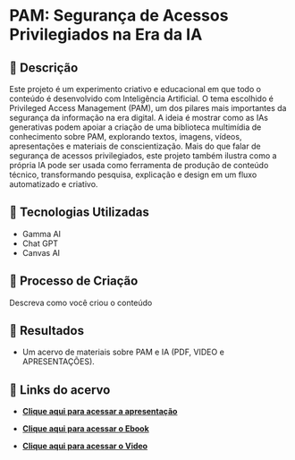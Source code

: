 # PAM: Segurança de Acessos Privilegiados na Era da IA

## 📒 Descrição
Este projeto é um experimento criativo e educacional em que todo o conteúdo é desenvolvido com Inteligência Artificial. O tema escolhido é Privileged Access Management (PAM), um dos pilares mais importantes da segurança da informação na era digital.
A ideia é mostrar como as IAs generativas podem apoiar a criação de uma biblioteca multimídia de conhecimento sobre PAM, explorando textos, imagens, vídeos, apresentações e materiais de conscientização.
Mais do que falar de segurança de acessos privilegiados, este projeto também ilustra como a própria IA pode ser usada como ferramenta de produção de conteúdo técnico, transformando pesquisa, explicação e design em um fluxo automatizado e criativo.

## 🤖 Tecnologias Utilizadas
- Gamma AI
- Chat GPT
- Canvas AI
  
## 🧐 Processo de Criação
Descreva como você criou o conteúdo

## 🚀 Resultados
- Um acervo de materiais sobre PAM e IA (PDF, VIDEO e APRESENTAÇÕES).

## 🔗 Links do acervo

- [**Clique aqui para acessar a apresentação**](https://github.com/caio9correa/PAM-IA/blob/fbee9a028d23e17fd786c3101a88415b4636d47f/Acervo/Apresenta%C3%A7%C3%A3o%20-%20PAM%20na%20era%20da%20IA.md)

- [**Clique aqui para acessar o Ebook**](https://github.com/caio9correa/PAM-IA/blob/8390467569b0eba845d1debfcdcf2bd21b483547/Acervo/Ebook%20-%20PAM%20na%20era%20da%20IA.md)

- [**Clique aqui para acessar o Video**](https://github.com/caio9correa/PAM-IA/blob/87258379a1ba00754df76847eaa860347f6005d1/Acervo/Video%20-%20PAM%20na%20era%20da%20IA.md)
